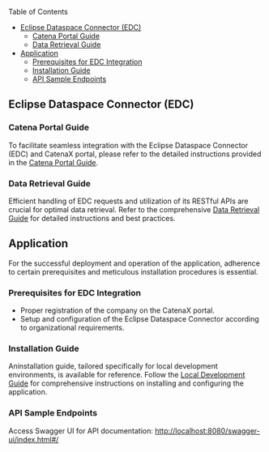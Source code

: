 Table of Contents

- [Eclipse Dataspace Connector (EDC)](#enterprise-data-connector-edc)
    - [Catena Portal Guide](#catena-portal-guide)
    - [Data Retrieval Guide](#data-retrieval-guide)
- [Application](#application)
    - [Prerequisites for EDC Integration](#prerequisites-for-edc-integration)
    - [Installation Guide](#installation-guide)
    - [API Sample Endpoints](#api-sample-endpoints)

## Eclipse Dataspace Connector (EDC)

### Catena Portal Guide

To facilitate seamless integration with the Eclipse Dataspace Connector (EDC) and CatenaX portal, please refer to the detailed instructions provided in the [Catena Portal Guide](/docs/catena%20portal%20guide/CatenaPortalGuide.md).


### Data Retrieval Guide

Efficient handling of EDC requests and utilization of its RESTful APIs are crucial for optimal data retrieval. Refer to the comprehensive [Data Retrieval Guide](/docs/data%20retrieval%20guide/DataRetrievalGuide.md) for detailed instructions and best practices.


## Application 

For the successful deployment and operation of the application, adherence to certain prerequisites and meticulous installation procedures is essential.

### Prerequisites for EDC Integration

- Proper registration of the company on the CatenaX portal.
- Setup and configuration of the Eclipse Dataspace Connector according to organizational requirements.

### Installation Guide

Aninstallation guide, tailored specifically for local development environments, is available for reference. 
Follow the [Local Development Guide](/docs/Local%20Development%20Install.md) for comprehensive instructions on installing and configuring the application.

### API Sample Endpoints
Access Swagger UI for API documentation: [http://localhost:8080/swagger-ui/index.html#/](http://localhost:8080/swagger-ui/index.html#/)